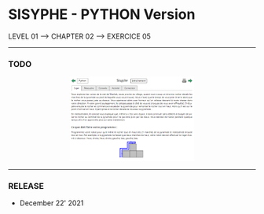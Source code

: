 # SISYPHE - PYTHON Version
LEVEL 01 --> CHAPTER 02 --> EXERCICE 05

---
### **TODO**

<div align="center">
    <img
        src="https://github.com/Ayckinn/PYTHON/blob/main/FRANCE-IOI/LEVEL_01/Chapter_02/05_sisyphe/todo.png"
        alt="DEMO"
        style="width:50%">
</div>

---
### **RELEASE**

- December 22' 2021
